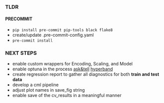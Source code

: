 ### TLDR

#### PRECOMMIT

- `pip install pre-commit pip-tools black flake8`
- create/update .pre-commit-config.yaml
- `pre-commit install`

### NEXT STEPS

- enable custom wrappers for Encoding, Scaling, and Model
- enable optuna in the process [ask&tell](https://optuna.readthedocs.io/en/stable/tutorial/20_recipes/009_ask_and_tell.html) [hyperband](https://optuna.readthedocs.io/en/stable/reference/generated/optuna.pruners.HyperbandPruner.html#optuna.pruners.HyperbandPruner)
- create regression report to gather all diagnostics for both **train and test data**
- develop a cml pipeline
- adjust plot names in save_fig string
- enable save of the cv_results in a meaningful manner

